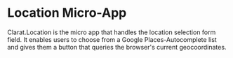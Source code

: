 Location Micro-App
==================

Clarat.Location is the micro app that handles the location selection form field.
It enables users to choose from a Google Places-Autocomplete list and gives them
a button that queries the browser's current geocoordinates.
